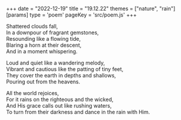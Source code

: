 +++
date = "2022-12-19"
title = "19.12.22"
themes = ["nature", "rain"]
[params]
  type = 'poem'
  pageKey = 'src/poem.js'
+++

Shattered clouds fall,  
In a downpour of fragrant gemstones,  
Resounding like a flowing tide,  
Blaring a horn at their descent,  
And in a moment whispering.  
  
Loud and quiet like a wandering melody,  
Vibrant and cautious like the patting of tiny feet,  
They cover the earth in depths and shallows,  
Pouring out from the heavens.  
  
All the world rejoices,  
For it rains on the righteous and the wicked,  
And His grace calls out like rushing waters,  
To turn from their darkness and dance in the rain with Him.
